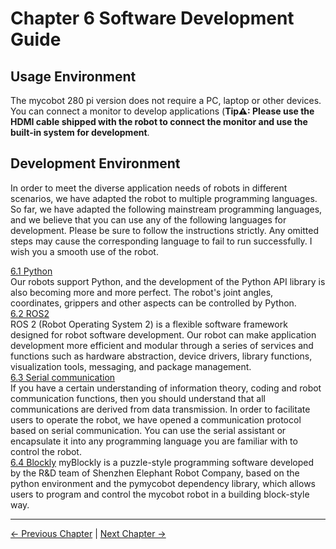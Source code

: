 # Chapter 6 Software Development Guide

## Usage Environment

The mycobot 280 pi version does not require a PC, laptop or other devices. You can connect a monitor to develop applications (**Tip⚠: Please use the HDMI cable shipped with the robot to connect the monitor and use the built-in system for development**.

## Development Environment

In order to meet the diverse application needs of robots in different scenarios, we have adapted the robot to multiple programming languages. So far, we have adapted the following mainstream programming languages, and we believe that you can use any of the following languages ​​for development. Please be sure to follow the instructions strictly. Any omitted steps may cause the corresponding language to fail to run successfully. I wish you a smooth use of the robot.

[6.1 Python](python/README.md)<br>
Our robots support Python, and the development of the Python API library is also becoming more and more perfect. The robot's joint angles, coordinates, grippers and other aspects can be controlled by Python.<br>
[6.2 ROS2](ROS/12.2-ROS2/12.2.3-ROS2Introduction.md)<br>
ROS 2 (Robot Operating System 2) is a flexible software framework designed for robot software development. Our robot can make application development more efficient and modular through a series of services and functions such as hardware abstraction, device drivers, library functions, visualization tools, messaging, and package management. </br>
[6.3 Serial communication](CommunicationProtocolPackage/18-communication.md)<br>
If you have a certain understanding of information theory, coding and robot communication functions, then you should understand that all communications are derived from data transmission. In order to facilitate users to operate the robot, we have opened a communication protocol based on serial communication. You can use the serial assistant or encapsulate it into any programming language you are familiar with to control the robot. <br>
[6.4 Blockly](myBlocklyAndUlFlow/myblocklyTutorials/README.md)
myBlockly is a puzzle-style programming software developed by the R&D team of Shenzhen Elephant Robot Company, based on the python environment and the pymycobot dependency library, which allows users to program and control the mycobot robot in a building block-style way.

---

[← Previous Chapter](../5.BasicFunction/README.md) | [Next Chapter →](../7.SuccessfulCase/7-SuccessfulCases.md)